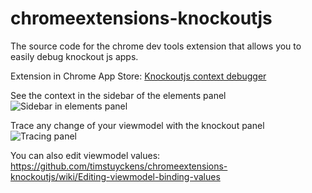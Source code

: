 chromeextensions-knockoutjs
===========================

The source code for the chrome dev tools extension that allows you to easily debug knockout js apps.

Extension in Chrome App Store: [Knockoutjs context debugger](https://chromewebstore.google.com/detail/knockoutjs-context-debugg/plomponkmimcpdlpekioencoekefkjkn)

See the context in the sidebar of the elements panel
![Sidebar in elements panel](https://lh3.googleusercontent.com/P3WvrKqklL-j5cEBeGSNzUDv0seUxyEI6vc0a0SULABfChhWVwB0yARQuzHNtZGuj30nl4cRhA=s640-h400-e365-rw)

Trace any change of your viewmodel with the knockout panel
![Tracing panel](https://lh5.googleusercontent.com/few6L0i1dkDRk9jD1wGhHt6jMe85vr20HnhcFsPQJBeM9CkAEqvOWWH-Upc2YuNJF5S2-_fZ=s640-h400-e365-rw)


You can also edit viewmodel values:
https://github.com/timstuyckens/chromeextensions-knockoutjs/wiki/Editing-viewmodel-binding-values
